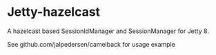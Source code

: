 Jetty-hazelcast
=============

A hazelcast based SessionIdManager and SessionManager for Jetty 8.


See github.com/jalpedersen/camelback for usage example


